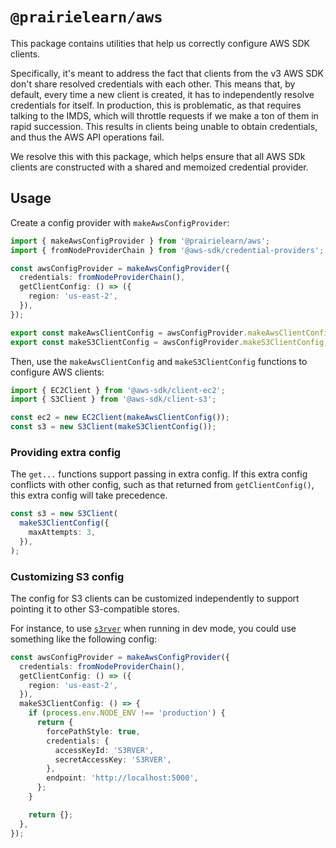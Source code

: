# `@prairielearn/aws`

This package contains utilities that help us correctly configure AWS SDK clients.

Specifically, it's meant to address the fact that clients from the v3 AWS SDK don't share resolved credentials with each other. This means that, by default, every time a new client is created, it has to independently resolve credentials for itself. In production, this is problematic, as that requires talking to the IMDS, which will throttle requests if we make a ton of them in rapid succession. This results in clients being unable to obtain credentials, and thus the AWS API operations fail.

We resolve this with this package, which helps ensure that all AWS SDk clients are constructed with a shared and memoized credential provider.

## Usage

Create a config provider with `makeAwsConfigProvider`:

```ts
import { makeAwsConfigProvider } from '@prairielearn/aws';
import { fromNodeProviderChain } from '@aws-sdk/credential-providers';

const awsConfigProvider = makeAwsConfigProvider({
  credentials: fromNodeProviderChain(),
  getClientConfig: () => ({
    region: 'us-east-2',
  }),
});

export const makeAwsClientConfig = awsConfigProvider.makeAwsClientConfig;
export const makeS3ClientConfig = awsConfigProvider.makeS3ClientConfig;
```

Then, use the `makeAwsClientConfig` and `makeS3ClientConfig` functions to configure AWS clients:

```ts
import { EC2Client } from '@aws-sdk/client-ec2';
import { S3Client } from '@aws-sdk/client-s3';

const ec2 = new EC2Client(makeAwsClientConfig());
const s3 = new S3Client(makeS3ClientConfig());
```

### Providing extra config

The `get...` functions support passing in extra config. If this extra config conflicts with other config, such as that returned from `getClientConfig()`, this extra config will take precedence.

```ts
const s3 = new S3Client(
  makeS3ClientConfig({
    maxAttempts: 3,
  }),
);
```

### Customizing S3 config

The config for S3 clients can be customized independently to support pointing it to other S3-compatible stores.

For instance, to use [`s3rver`](https://github.com/jamhall/s3rver) when running in dev mode, you could use something like the following config:

```ts
const awsConfigProvider = makeAwsConfigProvider({
  credentials: fromNodeProviderChain(),
  getClientConfig: () => ({
    region: 'us-east-2',
  }),
  makeS3ClientConfig: () => {
    if (process.env.NODE_ENV !== 'production') {
      return {
        forcePathStyle: true,
        credentials: {
          accessKeyId: 'S3RVER',
          secretAccessKey: 'S3RVER',
        },
        endpoint: 'http://localhost:5000',
      };
    }

    return {};
  },
});
```
